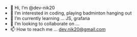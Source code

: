 - 👋 Hi, I’m @dev-nik20
- 👀 I’m interested in coding, playing badminton hanging out
- 🌱 I’m currently learning ... JS, grafana
- 💞️ I’m looking to collaborate on ...
- 📫 How to reach me ... dev.nik20@gmail.com

<!---
dev-nik20/dev-nik20 is a ✨ special ✨ repository because its `README.md` (this file) appears on your GitHub profile.
You can click the Preview link to take a look at your changes.
--->
